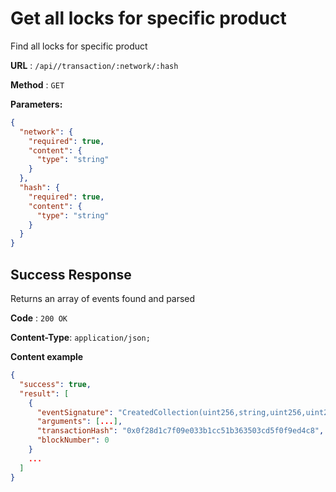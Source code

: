 # Get all locks for specific product

Find all locks for specific product

**URL** : `/api//transaction/:network/:hash`

**Method** : `GET`

**Parameters:**

```json
{
  "network": {
    "required": true,
    "content": {
      "type": "string"
    }
  },
  "hash": {
    "required": true,
    "content": {
      "type": "string"
    }
  }
}
```

## Success Response

Returns an array of events found and parsed

**Code** : `200 OK`

**Content-Type**: `application/json;`

**Content example**

```json
{
  "success": true,
  "result": [
    {
      "eventSignature": "CreatedCollection(uint256,string,uint256,uint256)",
      "arguments": [...],
      "transactionHash": "0x0f28d1c7f09e033b1cc51b363503cd5f0f9ed4c8",
      "blockNumber": 0
    }
    ...
  ]
}
```
